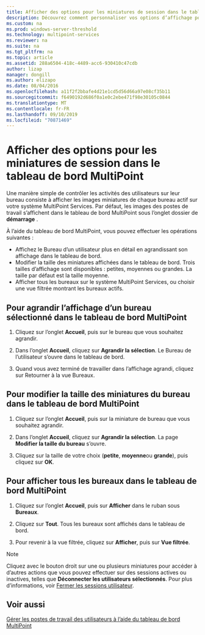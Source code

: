 ```yaml
---
title: Afficher des options pour les miniatures de session dans le tableau de bord MultiPoint
description: Découvrez comment personnaliser vos options d’affichage pour MultiPoint services
ms.custom: na
ms.prod: windows-server-threshold
ms.technology: multipoint-services
ms.reviewer: na
ms.suite: na
ms.tgt_pltfrm: na
ms.topic: article
ms.assetid: 288a6504-418c-4489-acc6-930410c47cdb
author: lizap
manager: dongill
ms.author: elizapo
ms.date: 08/04/2016
ms.openlocfilehash: a11f2f2bbafe4d21e1cd5d56d66a97e08cf35b11
ms.sourcegitcommit: f6490192d686f0a1e0c2ebe471f98e30105c0844
ms.translationtype: MT
ms.contentlocale: fr-FR
ms.lasthandoff: 09/10/2019
ms.locfileid: "70871469"
---
```

# <a name="view-options-for-session-thumbnails-in-multipoint-dashboard"></a>Afficher des options pour les miniatures de session dans le tableau de bord MultiPoint
Une manière simple de contrôler les activités des utilisateurs sur leur bureau consiste à afficher les images miniatures de chaque bureau actif sur votre système MultiPoint Services. Par défaut, les images des postes de travail s’affichent dans le tableau de bord MultiPoint sous l’onglet dossier de **démarrage** .  
  
À l’aide du tableau de bord MultiPoint, vous pouvez effectuer les opérations suivantes :  
  
- Affichez le Bureau d’un utilisateur plus en détail en agrandissant son affichage dans le tableau de bord.  
- Modifier la taille des miniatures affichées dans le tableau de bord. Trois tailles d’affichage sont disponibles : petites, moyennes ou grandes. La taille par défaut est la taille moyenne.  
- Afficher tous les bureaux sur le système MultiPoint Services, ou choisir une vue filtrée montrant les bureaux actifs.  
  
## <a name="to-enlarge-the-view-of-a-selected-desktop-in-multipoint-dashboard"></a>Pour agrandir l’affichage d’un bureau sélectionné dans le tableau de bord MultiPoint  
  
1.  Cliquez sur l’onglet **Accueil**, puis sur le bureau que vous souhaitez agrandir.  
  
2.  Dans l’onglet **Accueil**, cliquez sur **Agrandir la sélection**. Le Bureau de l’utilisateur s’ouvre dans le tableau de bord.  
  
3.  Quand vous avez terminé de travailler dans l’affichage agrandi, cliquez sur Retourner à la vue Bureaux.  
  
## <a name="to-change-the-size-of-desktop-thumbnails-in-multipoint-dashboard"></a>Pour modifier la taille des miniatures du bureau dans le tableau de bord MultiPoint  
  
1.  Cliquez sur l’onglet **Accueil**, puis sur la miniature de bureau que vous souhaitez agrandir.  
  
2.  Dans l’onglet **Accueil**, cliquez sur **Agrandir la sélection**. La page **Modifier la taille du bureau** s’ouvre.  
  
3.  Cliquez sur la taille de votre choix (**petite**, **moyenne**ou **grande**), puis cliquez sur **OK**.  
  
## <a name="to-show-all-desktops-in-multipoint-dashboard"></a>Pour afficher tous les bureaux dans le tableau de bord MultiPoint  
  
1.  Cliquez sur l’onglet **Accueil**, puis sur **Afficher** dans le ruban sous **Bureaux**.  
  
2.  Cliquez sur **Tout**. Tous les bureaux sont affichés dans le tableau de bord.  
  
3.  Pour revenir à la vue filtrée, cliquez sur **Afficher**, puis sur **Vue filtrée**.  

>[!NOTE] 
> Cliquez avec le bouton droit sur une ou plusieurs miniatures pour accéder à d’autres actions que vous pouvez effectuer sur des sessions actives ou inactives, telles que **Déconnecter les utilisateurs sélectionnés**. Pour plus d’informations, voir [Fermer les sessions utilisateur](Log-Off-User-Sessions.md).

## <a name="see-also"></a>Voir aussi  
[Gérer les postes de travail des utilisateurs à l’aide du tableau de bord MultiPoint](Manage-User-Desktops-Using-MultiPoint-Dashboard.md)